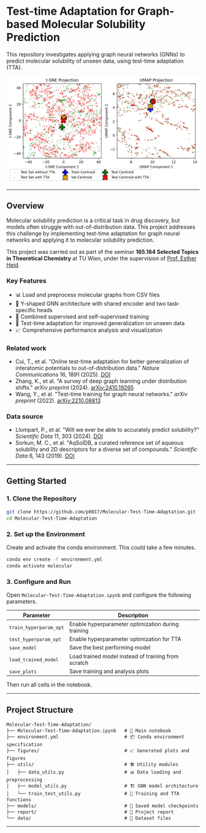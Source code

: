 # Test-time Adaptation for Graph-based Molecular Solubility Prediction

This repository investigates applying graph neural networks (GNNs) to predict molecular solubility of unseen data, using test-time adaptation (TTA).

<p align="center">
  <img src="figures/sets_TTA.jpg" width="1000" />
</p>

---

## Overview

Molecular solubility prediction is a critical task in drug discovery, but models often struggle with out-of-distribution data. This project addresses this challenge by implementing test-time adaptation for graph neural networks and applying it to molecular solubility prediction.

This project was carried out as part of the seminar **165.164 Selected Topics in Theoretical Chemistry** at TU Wien, under the supervision of [Prof. Esther Heid](https://hesther.github.io/).

### Key Features
- 📊 Load and preprocess molecular graphs from CSV files
- 🧠 Y-shaped GNN architecture with shared encoder and two task-specific heads
- 🎯 Combined supervised and self-supervised training
- 🔄 Test-time adaptation for improved generalization on unseen data
- 📈 Comprehensive performance analysis and visualization

### Related work
- Cui, T., et al. "Online test-time adaptation for better generalization of interatomic potentials to out-of-distribution data." *Nature Communications* 16, 1891 (2025). [DOI](https://doi.org/10.1038/s41467-025-57101-4)
- Zhang, K., et al. "A survey of deep graph learning under distribution shifts." *arXiv preprint* (2024). [arXiv:2410.19265](https://arxiv.org/abs/2410.19265)
- Wang, Y., et al. "Test-time training for graph neural networks." *arXiv preprint* (2022). [arXiv:2210.08813](https://arxiv.org/abs/2210.08813)

### Data source
- Llompart, P., et al. "Will we ever be able to accurately predict solubility?" *Scientific Data* 11, 303 (2024). [DOI](https://doi.org/10.1038/s41597-024-03105-6)
- Sorkun, M. C., et al. "AqSolDB, a curated reference set of aqueous solubility and 2D descriptors for a diverse set of compounds." *Scientific Data* 6, 143 (2019). [DOI](https://doi.org/10.1038/s41597-019-0151-1)

---

## Getting Started

### 1. Clone the Repository
```bash
git clone https://github.com/p0017/Molecular-Test-Time-Adaptation.git
cd Molecular-Test-Time-Adaptation
```

### 2. Set up the Environment
Create and activate the conda environment. This could take a few minutes. 
```bash
conda env create -f environment.yml
conda activate molecular
```

### 3. Configure and Run
Open `Molecular-Test-Time-Adaptation.ipynb` and configure the following parameters.

| Parameter | Description |
|-----------|-------------|
| `train_hyperparam_opt` | Enable hyperparameter optimization during training |
| `test_hyperparam_opt` | Enable hyperparameter optimization for TTA |
| `save_model` | Save the best performing model |
| `load_trained_model` | Load trained model instead of training from scratch |
| `save_plots` | Save training and analysis plots |

Then run all cells in the notebook.

---

## Project Structure

```
Molecular-Test-Time-Adaptation/
├── Molecular-Test-Time-Adaptation.ipynb   # 📓 Main notebook
├── environment.yml                        # 📦 Conda environment specification
├── figures/                               # 📈 Generated plots and figures
├── utils/                                 # 🛠️ Utility modules
│   ├── data_utils.py                      # 📊 Data loading and preprocessing
│   ├── model_utils.py                     # 🏗️ GNN model architecture
│   └── train_test_utils.py                # 🎯 Training and TTA functions
├── models/                                # 💾 Saved model checkpoints
├── report/                                # 📝 Project report
└── data/                                  # 📁 Dataset files
```

---